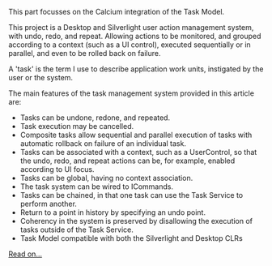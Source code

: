This part focusses on the Calcium integration of the Task Model.

This project is a Desktop and Silverlight user action management system, with undo, redo, and repeat. Allowing actions to be monitored, and grouped according to a context (such as a UI control), executed sequentially or in parallel, and even to be rolled back on failure.

A 'task' is the term I use to describe application work units, 
instigated by the user or the system.

The main features of the task management system provided in this article are:

* Tasks can be undone, redone, and repeated.
* Task execution may be cancelled.
* Composite tasks allow sequential and parallel execution of tasks with automatic rollback on failure of an individual task.
* Tasks can be associated with a context, such as a UserControl, so that the undo, redo, and repeat actions can be, for example, enabled according to UI focus.
* Tasks can be global, having no context association.
* The task system can be wired to ICommands.
* Tasks can be chained, in that one task can use the Task Service to perform another.
* Return to a point in history by specifying an undo point.
* Coherency in the system is preserved by disallowing the execution of tasks outside of the Task Service.
* Task Model compatible with both the Silverlight and Desktop CLRs

[Read on...](http://www.codeproject.com/KB/WPF/UndoRedoRepeat02.aspx)